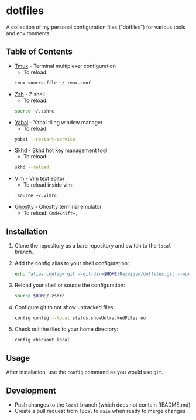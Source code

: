 # dotfiles

A collection of my personal configuration files ("dotfiles") for various tools and environments.

## Table of Contents

- [Tmux](.tmux.conf) - Terminal multiplexer configuration
   - To reload:
  ```sh
  tmux source-file ~/.tmux.conf
  ```
- [Zsh](.zshrc) - Z shell
   - To reload:
  ```sh
  source ~/.zshrc
  ```
- [Yabai](.yabairc) - Yabai tiling window manager
   - To reload:
  ```sh
  yabai --restart-service
  ```
- [Skhd](.skhdrc) - Skhd hot key management tool
   - To reload:
  ```sh
  skhd --reload
  ```
- [Vim](.vimrc) - Vim text editor
   - To reload inside vim:
  ```sh
  :source ~/.vimrc
  ```
- [Ghostty](.config/ghostty/config) - Ghostty terminal emulator
   - To reload: `Cmd+Shift+,`

## Installation

1. Clone the repository as a bare repository and switch to the `local` branch.

2. Add the config alias to your shell configuration:
   ```bash
   echo "alias config='git --git-dir=$HOME/Razvijam/dotfiles.git --work-tree=$HOME'" >> $HOME/.zshrc
   ```

3. Reload your shell or source the configuration:
   ```bash
   source $HOME/.zshrc
   ```

4. Configure git to not show untracked files:
   ```bash
   config config --local status.showUntrackedFiles no
   ```

5. Check out the files to your home directory:
   ```bash
   config checkout local
   ```

## Usage

After installation, use the `config` command as you would use `git`.

## Development

- Push changes to the `local` branch (which does not contain README.md)
- Create a pull request from `local` to `main` when ready to merge changes
